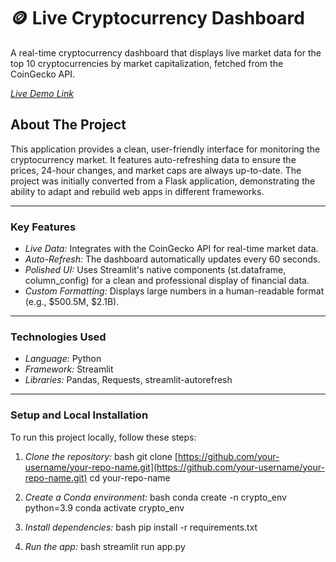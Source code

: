 # 🪙 Live Cryptocurrency Dashboard

A real-time cryptocurrency dashboard that displays live market data for the top 10 cryptocurrencies by market capitalization, fetched from the CoinGecko API.

*[Live Demo Link]([YOUR_APP_URL_HERE](https://cryptodashboardlive-eejx4koj7t5wvkyeuou5hz.streamlit.app/))*



## About The Project

This application provides a clean, user-friendly interface for monitoring the cryptocurrency market. It features auto-refreshing data to ensure the prices, 24-hour changes, and market caps are always up-to-date. The project was initially converted from a Flask application, demonstrating the ability to adapt and rebuild web apps in different frameworks.

---

### Key Features

* *Live Data:* Integrates with the CoinGecko API for real-time market data.
* *Auto-Refresh:* The dashboard automatically updates every 60 seconds.
* *Polished UI:* Uses Streamlit's native components (st.dataframe, column_config) for a clean and professional display of financial data.
* *Custom Formatting:* Displays large numbers in a human-readable format (e.g., $500.5M, $2.1B).

---

### Technologies Used

* *Language:* Python
* *Framework:* Streamlit
* *Libraries:* Pandas, Requests, streamlit-autorefresh

---

### Setup and Local Installation

To run this project locally, follow these steps:

1.  *Clone the repository:*
    bash
    git clone [https://github.com/your-username/your-repo-name.git](https://github.com/your-username/your-repo-name.git)
    cd your-repo-name
    
2.  *Create a Conda environment:*
    bash
    conda create -n crypto_env python=3.9
    conda activate crypto_env
    
3.  *Install dependencies:*
    bash
    pip install -r requirements.txt
    
4.  *Run the app:*
    bash
    streamlit run app.py
    
